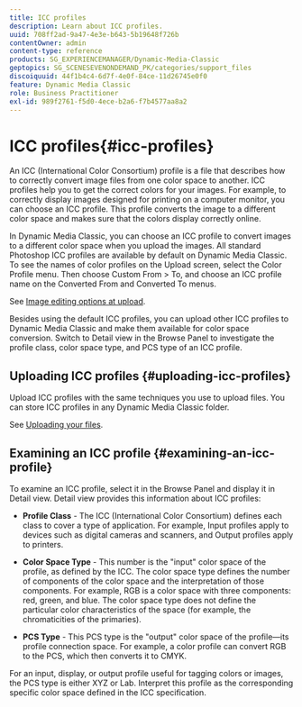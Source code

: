 ```yaml
---
title: ICC profiles
description: Learn about ICC profiles.
uuid: 708ff2ad-9a47-4e3e-b643-5b19648f726b
contentOwner: admin
content-type: reference
products: SG_EXPERIENCEMANAGER/Dynamic-Media-Classic
geptopics: SG_SCENESEVENONDEMAND_PK/categories/support_files
discoiquuid: 44f1b4c4-6d7f-4e0f-84ce-11d26745e0f0
feature: Dynamic Media Classic
role: Business Practitioner
exl-id: 989f2761-f5d0-4ece-b2a6-f7b4577aa8a2
---
```

# ICC profiles{#icc-profiles}

An ICC (International Color Consortium) profile is a file that describes how to correctly convert image files from one color space to another. ICC profiles help you to get the correct colors for your images. For example, to correctly display images designed for printing on a computer monitor, you can choose an ICC profile. This profile converts the image to a different color space and makes sure that the colors display correctly online.

In Dynamic Media Classic, you can choose an ICC profile to convert images to a different color space when you upload the images. All standard Photoshop ICC profiles are available by default on Dynamic Media Classic. To see the names of color profiles on the Upload screen, select the Color Profile menu. Then choose Custom From > To, and choose an ICC profile name on the Converted From and Converted To menus. 

See [Image editing options at upload](image-editing-options-upload.md#image-editing-options-at-upload).

Besides using the default ICC profiles, you can upload other ICC profiles to Dynamic Media Classic and make them available for color space conversion. Switch to Detail view in the Browse Panel to investigate the profile class, color space type, and PCS type of an ICC profile.

## Uploading ICC profiles {#uploading-icc-profiles}

Upload ICC profiles with the same techniques you use to upload files. You can store ICC profiles in any Dynamic Media Classic folder. 

See [Uploading your files](uploading-files.md#uploading_your_files).

## Examining an ICC profile {#examining-an-icc-profile}

To examine an ICC profile, select it in the Browse Panel and display it in Detail view. Detail view provides this information about ICC profiles:

* **Profile Class** - The ICC (International Color Consortium) defines each class to cover a type of application. For example, Input profiles apply to devices such as digital cameras and scanners, and Output profiles apply to printers.

* **Color Space Type** - This number is the "input" color space of the profile, as defined by the ICC. The color space type defines the number of components of the color space and the interpretation of those components. For example, RGB is a color space with three components: red, green, and blue. The color space type does not define the particular color characteristics of the space (for example, the chromaticities of the primaries).

* **PCS Type** - This PCS type is the "output" color space of the profile—its profile connection space. For example, a color profile can convert RGB to the PCS, which then converts it to CMYK.

For an input, display, or output profile useful for tagging colors or images, the PCS type is either XYZ or Lab. Interpret this profile as the corresponding specific color space defined in the ICC specification.
